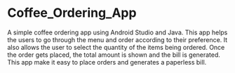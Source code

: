 # Coffee_Ordering_App
A simple coffee ordering app using Android Studio and Java.
This app helps the users to go through the menu and order according to their preference. It also allows the user to select the quantity of the items being ordered.
Once the order gets placed, the total amount is shown and the bill is generated.
This app make it easy to place orders and generates a paperless bill.
